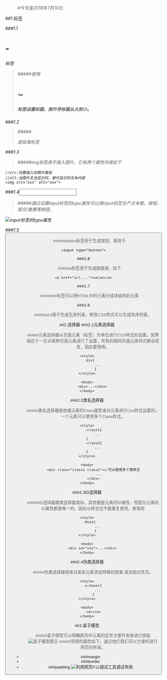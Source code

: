 >#今天是2018年7月10日

##1.标签

###1.1<h1>-<h6>标签
>#####使用<h1>~<h5>标签设置标题，按升序标题从大到小。

###1.2<p>
>#####<p>是段落标签

###1.3<img>
>#####img标签用于插入图片，它有两个属性作用如下
~~~
//src:将要插入的图片路径
//alt:当图片无法显示时，替代显示的文本内容
<img src="xxx" alt="xxx">
~~~

###1.4<input>
>#####通过设置input标签的type属性可以用input标签生产文本框，按钮，提交/重置等按钮。

![input标签的type属性](https://upload-images.jianshu.io/upload_images/13085799-377d4277a51481dc.png?imageMogr2/auto-orient/strip%7CimageView2/2/w/1240)


###1.5<button>
>#####button标签用于生成按钮，等效于
~~~
<input type="button">
~~~

###1.6<a>
>#####a标签用于生成超链接，如下
~~~
<a href="url....">value</a>
~~~

###1.7<div>
>#####div标签可以把HTML中的元素分成块级别的元素

###1.8<ul>
>#####ul-li用于生成无序列表，修改CSS样式可以生成有序列表。


##2.选择器
###2.1元素选择器
>#####元素选择器以页面元素（标签）为单位进行CSS样式的设置，其弊端在于一旦对某种页面元素进行了设置，所有的相同页面元素样式都会改变，因此要慎用。
~~~
<style>
   div{
          ...
        }
</style>

<body>
     <div>...</div>
</body>
~~~

###2.2类名选择器
>#####类名选择器是依据元素的Class属性来对元素进行Css样式设置的，一个元素可以使用多个Class样式。
~~~
<style>
      .class1{
          ...
}
      .class2{
          ...
}
</style>

<body>
      <div class="class1 class2">//可以使用多个类样式
            ...
      </div>
</body>
~~~

###2.3ID选择器
>#####ID选择器跟类选择器类似，其依据是元素的ID属性，但因为元素的ID属性都是唯一的，因此ID样式也不能重复使用，故慎用
~~~
<style>
   #xxx{
          ...
        }
</style>

<body>
     <div id="xxx">...</div>
</body>
~~~

###2.4伪类选择器
>#####伪类选择器用来对某些元素添加特殊的效果,语法相对灵活。
~~~
<style>
      a:hover{
          ...
      }
</style>

<body>
      <a></a>
</body>
~~~

##3.盒子模型
>#####盒子模型可以明确网页中元素的定并方便开发者进行排版
![盒子模型图示](https://upload-images.jianshu.io/upload_images/13085799-949b71831047e5fd.png?imageMogr2/auto-orient/strip%7CimageView2/2/w/1240)
>#####常用的属性如下，通过他们我们可以方便的进行网页的布局。
- ###margin
- ###border
- ###padding
![利用网页F12调试工具调试布局](https://upload-images.jianshu.io/upload_images/13085799-188c25895b17f016.png?imageMogr2/auto-orient/strip%7CimageView2/2/w/1240)

